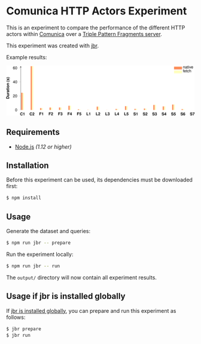 # Comunica HTTP Actors Experiment

This is an experiment to compare the performance of the different HTTP actors within [Comunica](https://github.com/comunica/comunica) over a [Triple Pattern Fragments server](https://github.com/LinkedDataFragments/Server.js/).

This experiment was created with [jbr](https://github.com/rubensworks/jbr.js).

Example results:

![Example output](https://raw.githubusercontent.com/comunica/Experiments-HTTP/master/example_output/plot_queries_data.svg)

## Requirements

* [Node.js](https://nodejs.org/en/) _(1.12 or higher)_

## Installation

Before this experiment can be used, its dependencies must be downloaded first:

```bash
$ npm install
```

## Usage

Generate the dataset and queries:

```bash
$ npm run jbr -- prepare
```

Run the experiment locally:

```bash
$ npm run jbr -- run
```

The `output/` directory will now contain all experiment results.

## Usage if jbr is installed globally

If [jbr is installed globally](https://github.com/rubensworks/jbr.js/tree/master/packages/jbr#installation),
you can prepare and run this experiment as follows:

```bash
$ jbr prepare
$ jbr run
```
